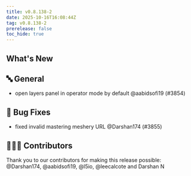 ```yaml
---
title: v0.8.138-2
date: 2025-10-16T16:08:44Z
tag: v0.8.138-2
prerelease: false
toc_hide: true
---
```


## What's New
## 🔤 General
- open layers panel in operator mode by default @aabidsofi19 (#3854)

## 🐛 Bug Fixes

- fixed invalid mastering meshery URL @Darshan174 (#3855)

## 👨🏽‍💻 Contributors

Thank you to our contributors for making this release possible:
@Darshan174, @aabidsofi19, @l5io, @leecalcote and Darshan N
